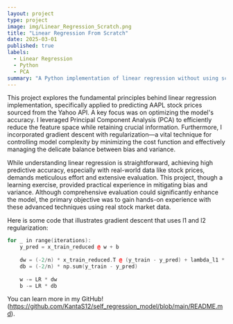 ```yaml
---
layout: project
type: project
image: img/Linear_Regression_Scratch.png
title: "Linear Regression From Scratch"
date: 2025-03-01
published: true
labels:
  - Linear Regression
  - Python
  - PCA
summary: "A Python implementation of linear regression without using scikit-learn's built-in regression models. This project demonstrates the fundamental concepts of linear regression through a stock price prediction model for Apple Inc. (AAPL)."
---
```


This project explores the fundamental principles behind linear regression implementation, specifically applied to predicting AAPL stock prices sourced from the Yahoo API. A key focus was on optimizing the model's accuracy. I leveraged Principal Component Analysis (PCA) to efficiently reduce the feature space while retaining crucial information. Furthermore, I incorporated gradient descent with regularization—a vital technique for controlling model complexity by minimizing the cost function and effectively managing the delicate balance between bias and variance.

While understanding linear regression is straightforward, achieving high predictive accuracy, especially with real-world data like stock prices, demands meticulous effort and extensive evaluation. This project, though a learning exercise, provided practical experience in mitigating bias and variance. Although comprehensive evaluation could significantly enhance the model, the primary objective was to gain hands-on experience with these advanced techniques using real stock market data.

Here is some code that illustrates gradient descent that uses l1 and l2 regularization:

```cpp
for _ in range(iterations):
    y_pred = x_train_reduced @ w + b
    
    dw = (-2/n) * x_train_reduced.T @ (y_train - y_pred) + lambda_l1 * np.sign(w) + 2 * lambda_l2 * w
    db = (-2/n) * np.sum(y_train - y_pred)
    
    w -= LR * dw
    b -= LR * db
```

You can learn more in my GitHub!(https://github.com/KantaS12/self_regression_model/blob/main/README.md).

